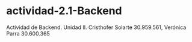# actividad-2.1-Backend
Actividad de Backend. Unidad II. Cristhofer Solarte 30.959.561, Verónica Parra 30.600.365
